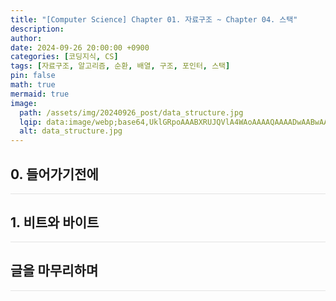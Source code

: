 ```yaml
---
title: "[Computer Science] Chapter 01. 자료구조 ~ Chapter 04. 스택"
description: 
author:
date: 2024-09-26 20:00:00 +0900
categories: [코딩지식, CS]
tags: [자료구조, 알고리즘, 순환, 배열, 구조, 포인터, 스택]
pin: false
math: true
mermaid: true
image:
  path: /assets/img/20240926_post/data_structure.jpg
  lqip: data:image/webp;base64,UklGRpoAAABXRUJQVlA4WAoAAAAQAAAADwAABwAAQUxQSDIAAAARL0AmbZurmr57yyIiqE8oiG0bejIYEQTgqiDA9vqnsUSI6H+oAERp2HZ65qP/VIAWAFZQOCBCAAAA8AEAnQEqEAAIAAVAfCWkAALp8sF8rgRgAP7o9FDvMCkMde9PK7euH5M1m6VWoDXf2FkP3BqV0ZYbO6NA/VFIAAAA
  alt: data_structure.jpg
---
```





## **0. 들어가기전에**
<hr style="height: 0.5px; background-color: rgba(0, 0, 0, .1); border: none;" /> 

## **1. 비트와 바이트**
<hr style="height: 0.5px; background-color: rgba(0, 0, 0, .1); border: none;" /> 

## **글을 마무리하며**
<hr style="height: 0.5px; background-color: rgba(0, 0, 0, .1); border: none;" />